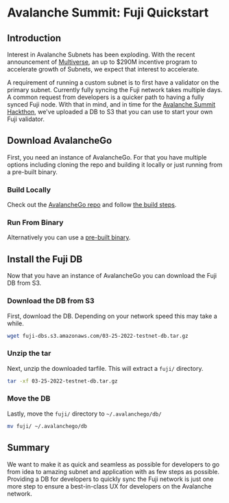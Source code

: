 # Avalanche Summit: Fuji Quickstart 

## Introduction

Interest in Avalanche Subnets has been exploding. With the recent announcement of [Multiverse](https://medium.com/avalancheavax/avalanche-foundation-launches-multiverse-an-up-to-290m-incentive-program-to-accelerate-growth-of-c815ac5692c7), an up to $290M incentive program to accelerate growth of Subnets, we expect that interest to accelerate.

A requirement of running a custom subnet is to first have a validator on the primary subnet.  Currently fully syncing the Fuji network takes multiple days. A common request from developers is a quicker path to having a fully synced Fuji node. With that in mind, and in time for the [Avalanche Summit Hackthon](https://www.avalanchesummit.com), we've uploaded a DB to S3 that you can use to start your own Fuji validator.

## Download AvalancheGo

First, you need an instance of AvalancheGo. For that you have multiple options including cloning the repo and building it locally or just running from a pre-built binary.

### Build Locally

Check out the [AvalancheGo repo](https://github.com/ava-labs/avalanchego) and follow [the build steps](https://github.com/ava-labs/avalanchego#native-install).

### Run From Binary

Alternatively you can use a [pre-built binary](https://github.com/ava-labs/avalanchego/releases).

## Install the Fuji DB

Now that you have an instance of AvalancheGo you can download the Fuji DB from S3.

### Download the DB from S3

First, download the DB. Depending on your network speed this may take a while.

```zsh
wget fuji-dbs.s3.amazonaws.com/03-25-2022-testnet-db.tar.gz 
```

### Unzip the tar

Next, unzip the downloaded tarfile. This will extract a `fuji/` directory.

```zsh
tar -xf 03-25-2022-testnet-db.tar.gz
```

### Move the DB

Lastly, move the `fuji/` directory to `~/.avalanchego/db/`

```zsh
mv fuji/ ~/.avalanchego/db
```

## Summary

We want to make it as quick and seamless as possible for developers to go from idea to amazing subnet and application with as few steps as possible. Providing a DB for developers to quickly sync the Fuji network is just one more step to ensure a best-in-class UX for developers on the Avalanche network.